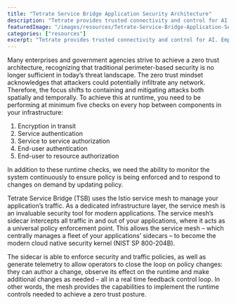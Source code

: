 ```yaml
---
title: "Tetrate Service Bridge Application Security Architecture"
description: "Tetrate provides trusted connectivity and control for AI. Empower developers while safeguarding the business. Built atop the proven Envoy proxy & Envoy AI Gateway."
featuredImage: "/images/resources/Tetrate-Service-Bridge-Application-Security-Architecture-Cover-Image-791x1024.r3rpvVGE.png"
categories: ["resources"]
excerpt: "Tetrate provides trusted connectivity and control for AI. Empower developers while safeguarding the business. Built atop the proven Envoy proxy & Envoy AI Gateway."
---
```


Many enterprises and government agencies strive to achieve a zero trust architecture, recognizing that traditional perimeter-based security is no longer sufficient in today’s threat landscape. The zero trust mindset acknowledges that attackers could potentially infiltrate any network. Therefore, the focus shifts to containing and mitigating attacks both spatially and temporally. To achieve this at runtime, you need to be performing at minimum five checks on every hop between components in your infrastructure:

1.  Encryption in transit
2.  Service authentication
3.  Service to service authorization
4.  End-user authentication
5.  End-user to resource authorization

In addition to these runtime checks, we need the ability to monitor the system continuously to ensure policy is being enforced and to respond to changes on demand by updating policy.

Tetrate Service Bridge (TSB) uses the Istio service mesh to manage your application’s traffic. As a dedicated infrastructure layer, the service mesh is an invaluable security tool for modern applications. The service mesh’s sidecar intercepts all traffic in and out of your applications, where it acts as a universal policy enforcement point. This allows the service mesh – which centrally manages a fleet of your applications’ sidecars – to become the modern cloud native security kernel (NIST SP 800-204B).

The sidecar is able to enforce security and traffic policies, as well as generate telemetry to allow operators to close the loop on policy changes: they can author a change, observe its effect on the runtime and make additional changes as needed – all in a real time feedback control loop. In other words, the mesh provides the capabilities to implement the runtime controls needed to achieve a zero trust posture.